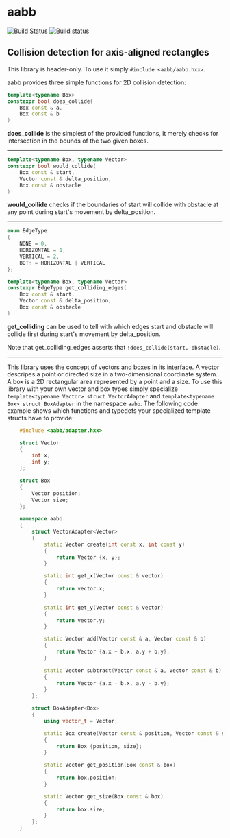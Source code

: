 # aabb

[![Build Status](https://travis-ci.org/butzsch/aabb.svg?branch=master)](https://travis-ci.org/butzsch/aabb)
[![Build status](https://ci.appveyor.com/api/projects/status/ghavo0qdlefr0vx3?svg=true)](https://ci.appveyor.com/project/butzsch/aabb)

## Collision detection for axis-aligned rectangles

This library is header-only. To use it simply `#include <aabb/aabb.hxx>`.

aabb provides three simple functions for 2D collision detection:

```c++
template<typename Box>
constexpr bool does_collide(
    Box const & a,
    Box const & b
)
```
**does_collide** is the simplest of the provided functions, it merely checks for intersection in the bounds of the two given boxes.

---

```c++
template<typename Box, typename Vector>
constexpr bool would_collide(
    Box const & start,
    Vector const & delta_position,
    Box const & obstacle
)
```
**would_collide** checks if the boundaries of start will collide with obstacle at any point during start's movement by delta_position.

---

```c++
enum EdgeType
{
    NONE = 0,
    HORIZONTAL = 1,
    VERTICAL = 2,
    BOTH = HORIZONTAL | VERTICAL
};

template<typename Box, typename Vector>
constexpr EdgeType get_colliding_edges(
    Box const & start,
    Vector const & delta_position,
    Box const & obstacle
)
```
**get_colliding** can be used to tell with which edges start and obstacle will collide first during start's movement by delta_position.

Note that get_colliding_edges asserts that `!does_collide(start, obstacle)`.

---

This library uses the concept of vectors and boxes in its interface. A vector descripes a point or directed size in a two-dimensional coordinate system. A box is a 2D rectangular area represented by a point and a size.
To use this library with your own vector and box types simply specialize `template<typename Vector> struct VectorAdapter` and `template<typename Box> struct BoxAdapter` in the namespace `aabb`. The following code example shows which functions and typedefs your specialized template structs have to provide:

```c++
    #include <aabb/adapter.hxx>

    struct Vector
    {
        int x;
        int y;
    };

    struct Box
    {
        Vector position;
        Vector size;
    };
    
    namespace aabb
    {
        struct VectorAdapter<Vector>
        {
            static Vector create(int const x, int const y)
            {
                return Vector {x, y};
            }

            static int get_x(Vector const & vector)
            {
                return vector.x;
            }

            static int get_y(Vector const & vector)
            {
                return vector.y;
            }

            static Vector add(Vector const & a, Vector const & b)
            {
                return Vector {a.x + b.x, a.y + b.y};
            }

            static Vector subtract(Vector const & a, Vector const & b)
            {
                return Vector {a.x - b.x, a.y - b.y};
            }
        };

        struct BoxAdapter<Box>
        {
            using vector_t = Vector;

            static Box create(Vector const & position, Vector const & size)
            {
                return Box {position, size};
            }

            static Vector get_position(Box const & box)
            {
                return box.position;
            }

            static Vector get_size(Box const & box)
            {
                return box.size;
            }
        };
    }
```
